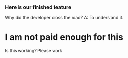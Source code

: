 ### Here is our finished feature
Why did the developer cross the road?
A: To understand it.



# I am not paid enough for this

Is this working? 
Please work
